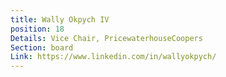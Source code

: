 ```yaml
---
title: Wally Okpych IV
position: 18
Details: Vice Chair, PricewaterhouseCoopers
Section: board
Link: https://www.linkedin.com/in/wallyokpych/
---
```


